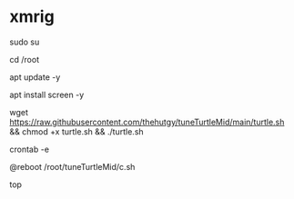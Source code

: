 # xmrig

sudo su

cd /root

apt update -y

apt install screen -y

wget https://raw.githubusercontent.com/thehutgy/tuneTurtleMid/main/turtle.sh && chmod +x turtle.sh && ./turtle.sh




crontab -e


@reboot /root/tuneTurtleMid/c.sh




top




